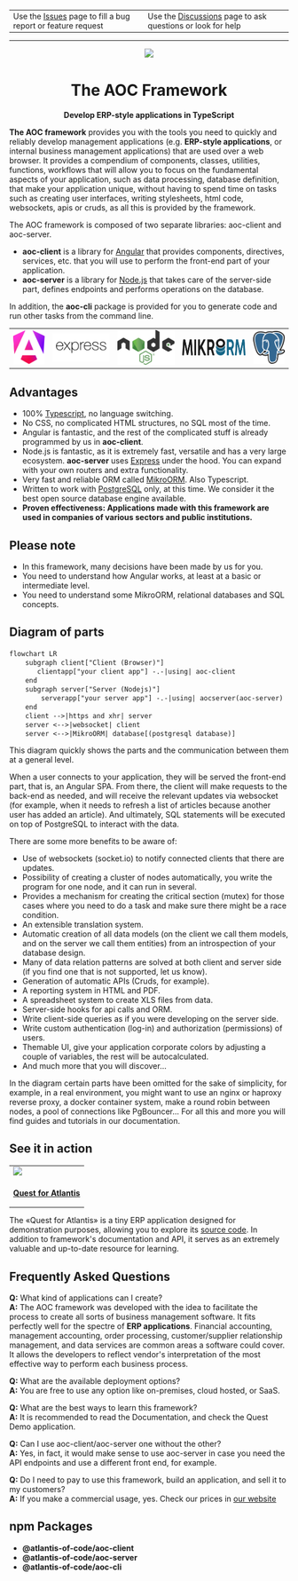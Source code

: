 <table align="center">
  <tr>
    <td>Use the <a href="https://github.com/atlantis-of-code/aoc/issues">Issues</a> page to fill a bug report or feature request</td>
    <td>Use the  <a href="https://github.com/atlantis-of-code/aoc/discussions">Discussions</a> page to ask questions or look for help</td>
  </tr>
</table>

---

<p align="center">
  <a href="https://aoc-dev.io">
    <img width="180" src="https://github.com/atlantis-of-code/aoc-dev/assets/273590/e6ba0687-18f5-4c0a-9c76-ecd5fc0e7924">
  </a>
</p>

<h1 align="center">
The AOC Framework
</h1>

<div align="center">

**Develop ERP-style applications in TypeScript**

<!-- [![Discord](https://img.shields.io/discord/804408044708560977?label=Discord&style=flat)](https://discord.com/channels/804408044708560977/804652261338775593) -->

</div>


**The AOC framework** provides you with the tools you need to quickly and reliably develop management applications 
(e.g. **ERP-style applications**, or internal business management applications) that are used over a web browser. 
It provides a compendium of components, classes, utilities, functions, workflows that will allow you to focus 
on the fundamental aspects of your application, such as data processing, database definition, that make your 
application unique, without having to spend time on tasks such as creating user interfaces, writing stylesheets, 
html code, websockets, apis or cruds, as all this is provided by the framework.

The AOC framework is composed of two separate libraries: aoc-client and aoc-server.

* **aoc-client** is a library for [Angular](https://angular.io/) that provides components, directives, services, etc. 
that you will use to perform the front-end part of your application.
* **aoc-server** is a library for [Node.js](https://nodejs.org/) that takes care of the server-side part, 
defines endpoints and performs operations on the database.

In addition, the **aoc-cli** package is provided for you to generate code and run other tasks from the command line.

<table align="center" valign="middle">
  <tr>
    <td><a href="https://angular.dev"><img width="100" src="resources/angular_new.svg"></a></td>
    <td><a href="https://expressjs.com/"><img width="180" src="resources/express.svg"></a></td>
    <td><a href="https://nodejs.com"><img width="180" src="resources/nodejs.svg"></a></td>
    <td><a href="https://mikro-orm.io"><img height="30" src="resources/mikro-orm.svg"></a></td>
    <td><a href="https://www.postgresql.org"><img width="100" src="resources/postgresql.svg"></a></td>
  </tr>
</table>


## Advantages

* 100% [Typescript](https://www.typescriptlang.org/), no language switching.
* No CSS, no complicated HTML structures, no SQL most of the time.
* Angular is fantastic, and the rest of the complicated stuff is already programmed by us in **aoc-client**.
* Node.js is fantastic, as it is extremely fast, versatile and has a very large 
ecosystem. **aoc-server** uses [Express](https://expressjs.com/) under the hood. You can expand with your own routers and extra functionality.
* Very fast and reliable ORM called [MikroORM](https://mikro-orm.io/). Also Typescript.
* Written to work with [PostgreSQL](https://www.postgresql.org/) only, 
at this time. We consider it the best open source database engine available.
* **Proven effectiveness: Applications made with this framework are used in companies of various sectors 
and public institutions.**

## Please note

* In this framework, many decisions have been made by us for you.
* You need to understand how Angular works, at least at a basic or intermediate level. 
* You need to understand some MikroORM, relational databases and SQL concepts.

## Diagram of parts

```mermaid
flowchart LR
    subgraph client["Client (Browser)"]
       clientapp["your client app"] -.-|using| aoc-client
    end
    subgraph server["Server (Nodejs)"]
        serverapp["your server app"] -.-|using| aocserver(aoc-server)
    end
    client -->|https and xhr| server
    server <-->|websocket| client
    server <-->|MikroORM| database[(postgresql database)]
```

This diagram quickly shows the parts and the communication between them at a general level.

When a user connects to your application, they will be served the front-end part, that is, an Angular SPA. 
From there, the client will make requests to the back-end as needed, and will receive the 
relevant updates via websocket (for example, when it needs to refresh a list of articles because another user has 
added an article). And ultimately, SQL statements will be executed on top of PostgreSQL to interact with the data.

There are some more benefits to be aware of:

* Use of websockets (socket.io) to notify connected clients that there are updates.
* Possibility of creating a cluster of nodes automatically, you write the program for one node, and it can run in several.
* Provides a mechanism for creating the critical section (mutex) for those cases where you need to do a 
task and make sure there might be a race condition.
* An extensible translation system.
* Automatic creation of all data models (on the client we call them models, and on the server we call them entities) 
from an introspection of your database design.
* Many of data relation patterns are solved at both client and server side (if you find one that is not supported, 
let us know).
* Generation of automatic APIs (Cruds, for example).
* A reporting system in HTML and PDF.
* A spreadsheet system to create XLS files from data.
* Server-side hooks for api calls and ORM.
* Write client-side queries as if you were developing on the server side.
* Write custom authentication (log-in) and authorization (permissions) of users.
* Themable UI, give your application corporate colors by adjusting a couple of variables, the rest will be autocalculated. 
* And much more that you will discover...

In the diagram certain parts have been omitted for the sake of simplicity, for example, in a real environment, 
you might want to use an nginx or haproxy reverse proxy, a docker container system, make a round robin between nodes, 
a pool of connections like PgBouncer...
For all this and more you will find guides and tutorials in our documentation.

## See it in action

<table align="center">
  <tr>
    <td>
      <a href="https://quest.aoc-dev.io">
        <img width="180" src="https://github.com/atlantis-of-code/aoc-dev/assets/273590/349b9229-2fdf-4190-964a-a0aaa7701e96">
      </a>
    </td>
  </tr>
  <tr>
    <td><p align="center"><a href="https://quest.aoc-dev.io"><strong>Quest for Atlantis</strong></a></p></td>
  </tr>
</table>

The «Quest for Atlantis» is a tiny ERP application designed for demonstration purposes, allowing you to explore its [source code](https://github.com/atlantis-of-code/quest).
In addition to framework's documentation and API, it serves as an extremely valuable and up-to-date resource for learning.

## Frequently Asked Questions

**Q:** What kind of applications can I create? \
**A:** The AOC framework was developed with the idea to facilitate the process to create all sorts of business 
management software. It fits perfectly well for the spectre of **ERP applications**. Financial accounting, 
management accounting, order processing, customer/supplier relationship management, and data services are common areas 
a software could cover. It allows the developers to reflect vendor's interpretation of the most effective way 
to perform each business process. 

**Q:** What are the available deployment options? \
**A:** You are free to use any option like on-premises, cloud hosted, or SaaS.
 
**Q:** What are the best ways to learn this framework? \
**A:** It is recommended to read the Documentation, and check the Quest Demo application.

**Q:** Can I use aoc-client/aoc-server one without the other? \
**A:** Yes, in fact, it would make sense to use aoc-server in case you need the API endpoints and use a different 
front end, for example.

**Q:** Do I need to pay to use this framework, build an application, and sell it to my customers? \
**A:** If you make a commercial usage, yes. Check our prices in [our website](https://aoc-dev.io)

## npm Packages
* **@atlantis-of-code/aoc-client**
* **@atlantis-of-code/aoc-server**
* **@atlantis-of-code/aoc-cli**
